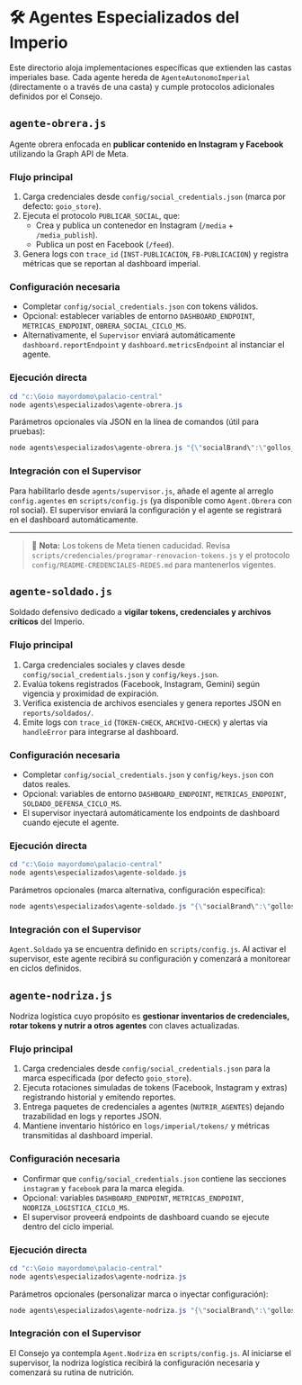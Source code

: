 # 🛠️ Agentes Especializados del Imperio

Este directorio aloja implementaciones específicas que extienden las castas imperiales base. Cada agente hereda de `AgenteAutonomoImperial` (directamente o a través de una casta) y cumple protocolos adicionales definidos por el Consejo.

## `agente-obrera.js`
Agente obrera enfocada en **publicar contenido en Instagram y Facebook** utilizando la Graph API de Meta.

### Flujo principal
1. Carga credenciales desde `config/social_credentials.json` (marca por defecto: `goio_store`).
2. Ejecuta el protocolo `PUBLICAR_SOCIAL`, que:
   - Crea y publica un contenedor en Instagram (`/media` + `/media_publish`).
   - Publica un post en Facebook (`/feed`).
3. Genera logs con `trace_id` (`INST-PUBLICACION`, `FB-PUBLICACION`) y registra métricas que se reportan al dashboard imperial.

### Configuración necesaria
- Completar `config/social_credentials.json` con tokens válidos.
- Opcional: establecer variables de entorno `DASHBOARD_ENDPOINT`, `METRICAS_ENDPOINT`, `OBRERA_SOCIAL_CICLO_MS`.
- Alternativamente, el `Supervisor` enviará automáticamente `dashboard.reportEndpoint` y `dashboard.metricsEndpoint` al instanciar el agente.

### Ejecución directa
```powershell
cd "c:\Goio mayordomo\palacio-central"
node agents\especializados\agente-obrera.js
```

Parámetros opcionales vía JSON en la línea de comandos (útil para pruebas):
```powershell
node agents\especializados\agente-obrera.js "{\"socialBrand\":\"gollos_chickens\",\"config\":{\"trazabilidad\":{\"nivelLog\":\"debug\"}}}"
```

### Integración con el Supervisor
Para habilitarlo desde `agents/supervisor.js`, añade el agente al arreglo `config.agentes` en `scripts/config.js` (ya disponible como `Agent.Obrera` con rol social). El supervisor enviará la configuración y el agente se registrará en el dashboard automáticamente.

---

> 📌 **Nota:** Los tokens de Meta tienen caducidad. Revisa `scripts/credenciales/programar-renovacion-tokens.js` y el protocolo `config/README-CREDENCIALES-REDES.md` para mantenerlos vigentes.

## `agente-soldado.js`
Soldado defensivo dedicado a **vigilar tokens, credenciales y archivos críticos** del Imperio.

### Flujo principal
1. Carga credenciales sociales y claves desde `config/social_credentials.json` y `config/keys.json`.
2. Evalúa tokens registrados (Facebook, Instagram, Gemini) según vigencia y proximidad de expiración.
3. Verifica existencia de archivos esenciales y genera reportes JSON en `reports/soldados/`.
4. Emite logs con `trace_id` (`TOKEN-CHECK`, `ARCHIVO-CHECK`) y alertas vía `handleError` para integrarse al dashboard.

### Configuración necesaria
- Completar `config/social_credentials.json` y `config/keys.json` con datos reales.
- Opcional: variables de entorno `DASHBOARD_ENDPOINT`, `METRICAS_ENDPOINT`, `SOLDADO_DEFENSA_CICLO_MS`.
- El supervisor inyectará automáticamente los endpoints de dashboard cuando ejecute el agente.

### Ejecución directa
```powershell
cd "c:\Goio mayordomo\palacio-central"
node agents\especializados\agente-soldado.js
```

Parámetros opcionales (marca alternativa, configuración específica):
```powershell
node agents\especializados\agente-soldado.js "{\"socialBrand\":\"gollos_chickens\"}"
```

### Integración con el Supervisor
`Agent.Soldado` ya se encuentra definido en `scripts/config.js`. Al activar el supervisor, este agente recibirá su configuración y comenzará a monitorear en ciclos definidos.

## `agente-nodriza.js`
Nodriza logística cuyo propósito es **gestionar inventarios de credenciales, rotar tokens y nutrir a otros agentes** con claves actualizadas.

### Flujo principal
1. Carga credenciales desde `config/social_credentials.json` para la marca especificada (por defecto `goio_store`).
2. Ejecuta rotaciones simuladas de tokens (Facebook, Instagram y extras) registrando historial y emitendo reportes.
3. Entrega paquetes de credenciales a agentes (`NUTRIR_AGENTES`) dejando trazabilidad en logs y reportes JSON.
4. Mantiene inventario histórico en `logs/imperial/tokens/` y métricas transmitidas al dashboard imperial.

### Configuración necesaria
- Confirmar que `config/social_credentials.json` contiene las secciones `instagram` y `facebook` para la marca elegida.
- Opcional: variables `DASHBOARD_ENDPOINT`, `METRICAS_ENDPOINT`, `NODRIZA_LOGISTICA_CICLO_MS`.
- El supervisor proveerá endpoints de dashboard cuando se ejecute dentro del ciclo imperial.

### Ejecución directa
```powershell
cd "c:\Goio mayordomo\palacio-central"
node agents\especializados\agente-nodriza.js
```

Parámetros opcionales (personalizar marca o inyectar configuración):
```powershell
node agents\especializados\agente-nodriza.js "{\"socialBrand\":\"gollos_chickens\",\"config\":{\"integraciones\":{\"metricasStreaming\":\"https://imperio.local/metrics\"}}}"
```

### Integración con el Supervisor
El Consejo ya contempla `Agent.Nodriza` en `scripts/config.js`. Al iniciarse el supervisor, la nodriza logística recibirá la configuración necesaria y comenzará su rutina de nutrición.
